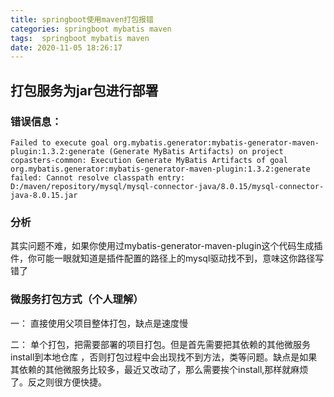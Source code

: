 ```yaml
---
title: springboot使用maven打包报错
categories: springboot mybatis maven
tags:  springboot mybatis maven
date: 2020-11-05 18:26:17
---
```


## 打包服务为jar包进行部署

### 错误信息：

```text
Failed to execute goal org.mybatis.generator:mybatis-generator-maven-plugin:1.3.2:generate (Generate MyBatis Artifacts) on project copasters-common: Execution Generate MyBatis Artifacts of goal org.mybatis.generator:mybatis-generator-maven-plugin:1.3.2:generate failed: Cannot resolve classpath entry: D:/maven/repository/mysql/mysql-connector-java/8.0.15/mysql-connector-java-8.0.15.jar
````

### 分析

其实问题不难，如果你使用过mybatis-generator-maven-plugin这个代码生成插件，你可能一眼就知道是插件配置的路径上的mysql驱动找不到，意味这你路径写错了

### 微服务打包方式（个人理解）

一： 直接使用父项目整体打包，缺点是速度慢

二： 单个打包，把需要部署的项目打包。但是首先需要把其依赖的其他微服务install到本地仓库
，否则打包过程中会出现找不到方法，类等问题。缺点是如果其依赖的其他微服务比较多，最近又改动了，那么需要挨个install,那样就麻烦了。反之则很方便快捷。

